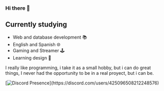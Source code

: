 ### Hi there 👋
## Currently studying

- Web and database development 📚
- English and Spanish 🌐
- Gaming and Streamer 🕹
- Learning design 🎨

I really like programming, i take it as a small hobby, but i can do great things, I never had the opportunity to be in a real proyect, but i can be.

[![Discord Presence](https://lanyard-profile-readme.vercel.app/api/94490510688792576?theme=dark&bg=809ecf&animated=false&hideDiscrim=true&borderRadius=30px&idleMessage=Probably%20doing%20something%20else...)](https://discord.com/users/425096508212248576)
